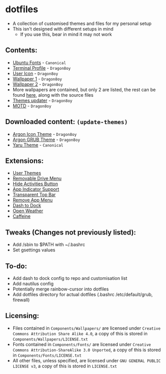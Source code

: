 # dotfiles
 - A collection of customised themes and files for my personal setup
 - This isn't designed with different setups in mind
   - If you use this, bear in mind it may not work

## Contents:
 - [Ubuntu Fonts](https://design.ubuntu.com/font/) - `Canonical`
 - [Terminal Profile](https://github.com/Dragon8oy/dotfiles/blob/master/Components/Misc/terminal-profile.dconf) - `Dragon8oy`
 - [User Icon](https://github.com/Dragon8oy/dotfiles/blob/master/Components/Misc/UserIcon.png) - `Dragon8oy`
 - [Wallpaper 1](https://github.com/Dragon8oy/dotfiles/blob/master/Components/Wallpapers/NightMountains.png) - `Dragon8oy`
 - [Wallpaper 2](https://github.com/Dragon8oy/dotfiles/blob/master/Components/Wallpapers/Crystals.png) - `Dragon8oy`
 - More wallpapers are contained, but only 2 are listed, the rest can be found [here](https://github.com/Dragon8oy/argon-wallpapers), along with the source files
 - [Themes updater](https://github.com/Dragon8oy/dotfiles/blob/master/Components/update-themes) - `Dragon8oy`
 - [MOTD](https://github.com/Dragon8oy/dotfiles/tree/master/Components/motd/update-motd.d) - `Dragon8oy`

## Downloaded content: `(update-themes)`
 - [Argon Icon Theme](https://github.com/Dragon8oy/argon-icon-theme) - `Dragon8oy`
 - [Argon GRUB Theme](https://github.com/Dragon8oy/argon-grub-themes) - `Dragon8oy`
 - [Yaru Theme](https://github.com/ubuntu/yaru) - `Canonical`

## Extensions:
 - [User Themes](https://extensions.gnome.org/extension/19/user-themes/)
 - [Removable Drive Menu](https://extensions.gnome.org/extension/7/removable-drive-menu/)
 - [Hide Activities Button](https://extensions.gnome.org/extension/744/hide-activities-button/)
 - [App Indicator Support](https://extensions.gnome.org/extension/615/appindicator-support/)
 - [Transparent Top Bar](https://extensions.gnome.org/extension/1708/transparent-top-bar/)
 - [Remove App Menu](https://extensions.gnome.org/extension/3906/remove-app-menu/)
 - [Dash to Dock](https://extensions.gnome.org/extension/307/dash-to-dock/)
 - [Open Weather](https://extensions.gnome.org/extension/750/openweather/)
 - [Caffeine](https://extensions.gnome.org/extension/517/caffeine/)

## Tweaks (Changes not previously listed):
 - Add /sbin to $PATH with ~/.bashrc
 - Set gsettings values

## To-do:
 - Add dash to dock config to repo and customisation list
 - Add nautilus config
 - Potentially merge rainbow-cursor into dotfiles
 - Add dotfiles directory for actual dotfiles (.bashrc /etc/default/grub, firewall)

## Licensing:
 - Files contained in `Components/Wallpapers/` are licensed under `Creative Commons Attribution Share Alike 4.0`, a copy of this is stored in `Components/Wallpapers/LICENSE.txt`
 - Fonts contained in `Components/Fonts/` are licensed under `Creative Commons Attribution-ShareAlike 3.0 Unported`, a copy of this is stored in `Components/Fonts/LICENSE.txt`
 - All other files, unless specified, are licensed under `GNU GENERAL PUBLIC LICENSE v3`, a copy of this is stored in `LICENSE.txt`
